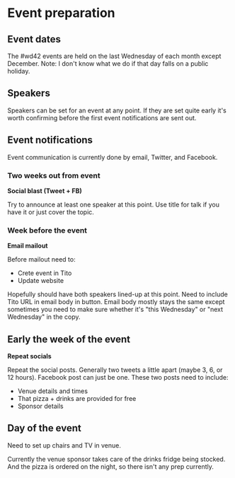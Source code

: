# Event preparation

## Event dates
The #wd42 events are held on the last Wednesday of each month except December. 
Note: I don't know what we do if that day falls on a public holiday.

## Speakers
Speakers can be set for an event at any point. If they are set quite early it's worth confirming before the first event notifications are sent out.

## Event notifications
Event communication is currently done by email, Twitter, and Facebook.

### Two weeks out from event
**Social blast (Tweet + FB)**

Try to announce at least one speaker at this point. Use title for talk if you have it or just cover the topic.

### Week before the event
**Email mailout**

Before mailout need to:
 - Crete event in Tito
 - Update website

Hopefully should have both speakers lined-up at this point. Need to include Tito URL in email body in button.
Email body mostly stays the same except sometimes you need to make sure whether it's "this Wednesday" or "next Wednesday" in the copy.

## Early the week of the event
**Repeat socials**

Repeat the social posts. Generally two tweets a little apart (maybe 3, 6, or 12 hours). Facebook post can just be one.
These two posts need to include:
 - Venue details and times
 - That pizza + drinks are provided for free
 - Sponsor details
 
## Day of the event
Need to set up chairs and TV in venue. 
 
Currently the venue sponsor takes care of the drinks fridge being stocked. And the pizza is ordered on the night, so there isn't any prep currently.

